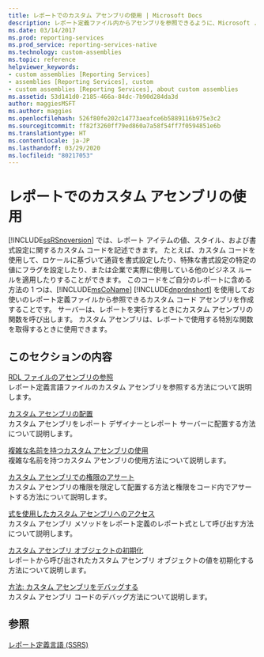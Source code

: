 ```yaml
---
title: レポートでのカスタム アセンブリの使用 | Microsoft Docs
description: レポート定義ファイル内からアセンブリを参照できるように、Microsoft .NET Framework を利用し、カスタム コード アセンブリを開発します。
ms.date: 03/14/2017
ms.prod: reporting-services
ms.prod_service: reporting-services-native
ms.technology: custom-assemblies
ms.topic: reference
helpviewer_keywords:
- custom assemblies [Reporting Services]
- assemblies [Reporting Services], custom
- custom assemblies [Reporting Services], about custom assemblies
ms.assetid: 53d141d0-2185-466a-84dc-7b90d284da3d
author: maggiesMSFT
ms.author: maggies
ms.openlocfilehash: 526f80fe202c14773aeafce6b5889116b975e3c2
ms.sourcegitcommit: ff82f3260ff79ed860a7a58f54ff7f0594851e6b
ms.translationtype: HT
ms.contentlocale: ja-JP
ms.lasthandoff: 03/29/2020
ms.locfileid: "80217053"
---
```

# <a name="using-custom-assemblies-with-reports"></a>レポートでのカスタム アセンブリの使用
  [!INCLUDE[ssRSnoversion](../../includes/ssrsnoversion-md.md)] では、レポート アイテムの値、スタイル、および書式設定に関するカスタム コードを記述できます。 たとえば、カスタム コードを使用して、ロケールに基づいて通貨を書式設定したり、特殊な書式設定の特定の値にフラグを設定したり、または企業で実際に使用している他のビジネス ルールを適用したりすることができます。 このコードをご自分のレポートに含める方法の 1 つは、[!INCLUDE[msCoName](../../includes/msconame-md.md)] [!INCLUDE[dnprdnshort](../../includes/dnprdnshort-md.md)] を使用してお使いのレポート定義ファイルから参照できるカスタム コード アセンブリを作成することです。 サーバーは、レポートを実行するときにカスタム アセンブリの関数を呼び出します。 カスタム アセンブリは、レポートで使用する特別な関数を取得するときに使用できます。  
  
## <a name="in-this-section"></a>このセクションの内容  
 [RDL ファイルのアセンブリの参照](../../reporting-services/custom-assemblies/referencing-assemblies-in-an-rdl-file.md)  
 レポート定義言語ファイルのカスタム アセンブリを参照する方法について説明します。  
  
 [カスタム アセンブリの配置](../../reporting-services/custom-assemblies/deploying-a-custom-assembly.md)  
 カスタム アセンブリをレポート デザイナーとレポート サーバーに配置する方法について説明します。  
  
 [複雑な名前を持つカスタム アセンブリの使用](../../reporting-services/custom-assemblies/using-strong-named-custom-assemblies.md)  
 複雑な名前を持つカスタム アセンブリの使用方法について説明します。  
  
 [カスタム アセンブリでの権限のアサート](../../reporting-services/custom-assemblies/asserting-permissions-in-custom-assemblies.md)  
 カスタム アセンブリの権限を限定して配置する方法と権限をコード内でアサートする方法について説明します。  
  
 [式を使用したカスタム アセンブリへのアクセス](../../reporting-services/custom-assemblies/accessing-custom-assemblies-through-expressions.md)  
 カスタム アセンブリ メソッドをレポート定義のレポート式として呼び出す方法について説明します。  
  
 [カスタム アセンブリ オブジェクトの初期化](../../reporting-services/custom-assemblies/initializing-custom-assembly-objects.md)  
 レポートから呼び出されたカスタム アセンブリ オブジェクトの値を初期化する方法について説明します。  
  
 [方法: カスタム アセンブリをデバッグする](../../reporting-services/custom-assemblies/how-to-debug-custom-assemblies.md)  
 カスタム アセンブリ コードのデバッグ方法について説明します。  
  
## <a name="see-also"></a>参照  
 [レポート定義言語 &#40;SSRS&#41;](../../reporting-services/reports/report-definition-language-ssrs.md)  
  
  
